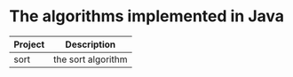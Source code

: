 # The algorithms implemented in Java
| Project  | Description  |
| ------------ | ------------ |
| sort  | the sort algorithm  |
